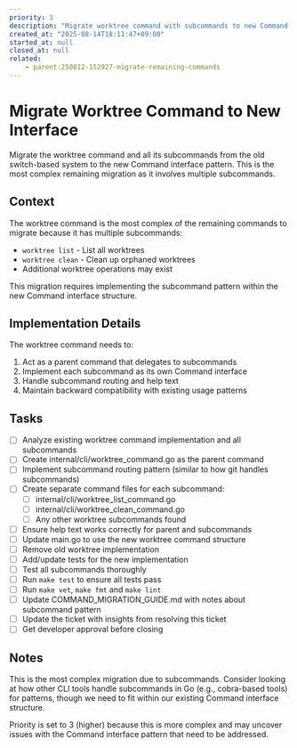```yaml
---
priority: 3
description: "Migrate worktree command with subcommands to new Command interface"
created_at: "2025-08-14T18:11:47+09:00"
started_at: null
closed_at: null
related:
    - parent:250812-152927-migrate-remaining-commands
---
```


# Migrate Worktree Command to New Interface

Migrate the worktree command and all its subcommands from the old switch-based system to the new Command interface pattern. This is the most complex remaining migration as it involves multiple subcommands.

## Context

The worktree command is the most complex of the remaining commands to migrate because it has multiple subcommands:
- `worktree list` - List all worktrees
- `worktree clean` - Clean up orphaned worktrees
- Additional worktree operations may exist

This migration requires implementing the subcommand pattern within the new Command interface structure.

## Implementation Details

The worktree command needs to:
1. Act as a parent command that delegates to subcommands
2. Implement each subcommand as its own Command interface
3. Handle subcommand routing and help text
4. Maintain backward compatibility with existing usage patterns

## Tasks

- [ ] Analyze existing worktree command implementation and all subcommands
- [ ] Create internal/cli/worktree_command.go as the parent command
- [ ] Implement subcommand routing pattern (similar to how git handles subcommands)
- [ ] Create separate command files for each subcommand:
  - [ ] internal/cli/worktree_list_command.go
  - [ ] internal/cli/worktree_clean_command.go
  - [ ] Any other worktree subcommands found
- [ ] Ensure help text works correctly for parent and subcommands
- [ ] Update main.go to use the new worktree command structure
- [ ] Remove old worktree implementation
- [ ] Add/update tests for the new implementation
- [ ] Test all subcommands thoroughly
- [ ] Run `make test` to ensure all tests pass
- [ ] Run `make vet`, `make fmt` and `make lint`
- [ ] Update COMMAND_MIGRATION_GUIDE.md with notes about subcommand pattern
- [ ] Update the ticket with insights from resolving this ticket
- [ ] Get developer approval before closing

## Notes

This is the most complex migration due to subcommands. Consider looking at how other CLI tools handle subcommands in Go (e.g., cobra-based tools) for patterns, though we need to fit within our existing Command interface structure.

Priority is set to 3 (higher) because this is more complex and may uncover issues with the Command interface pattern that need to be addressed.